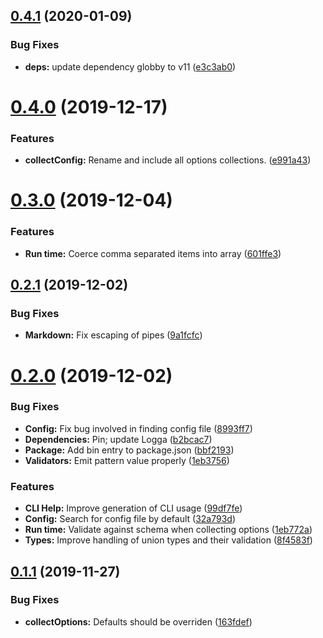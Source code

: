 ## [0.4.1](https://github.com/stencila/configa/compare/v0.4.0...v0.4.1) (2020-01-09)


### Bug Fixes

* **deps:** update dependency globby to v11 ([e3c3ab0](https://github.com/stencila/configa/commit/e3c3ab025e01e123f839cb017262490d5e666a42))

# [0.4.0](https://github.com/stencila/configa/compare/v0.3.0...v0.4.0) (2019-12-17)


### Features

* **collectConfig:** Rename and include all options collections. ([e991a43](https://github.com/stencila/configa/commit/e991a43b1b68a854b9f0fe5c02b19c28e9e95c27))

# [0.3.0](https://github.com/stencila/configa/compare/v0.2.1...v0.3.0) (2019-12-04)


### Features

* **Run time:** Coerce comma separated items into array ([601ffe3](https://github.com/stencila/configa/commit/601ffe36394ee2874107f84697c8a2ff103d3b3a))

## [0.2.1](https://github.com/stencila/configa/compare/v0.2.0...v0.2.1) (2019-12-02)


### Bug Fixes

* **Markdown:** Fix escaping of pipes ([9a1fcfc](https://github.com/stencila/configa/commit/9a1fcfcb8577c9798de087bafdadd2d76fc2ceea))

# [0.2.0](https://github.com/stencila/configa/compare/v0.1.1...v0.2.0) (2019-12-02)


### Bug Fixes

* **Config:** Fix bug involved in finding config file ([8993ff7](https://github.com/stencila/configa/commit/8993ff74218a9e19b48c6e8be7c818472b59dbaf))
* **Dependencies:** Pin; update Logga ([b2bcac7](https://github.com/stencila/configa/commit/b2bcac794b481e04b437a5290e0fceaffd9e0160))
* **Package:** Add bin entry to package.json ([bbf2193](https://github.com/stencila/configa/commit/bbf2193e86b927e948bc68f243969ccb8c09742b))
* **Validators:** Emit pattern value properly ([1eb3756](https://github.com/stencila/configa/commit/1eb3756b9861b2abe1dbe4af1a758297b5fc3009))


### Features

* **CLI Help:** Improve generation of CLI usage ([99df7fe](https://github.com/stencila/configa/commit/99df7fead10ec3f50269babcc5fb14e805d647a3))
* **Config:** Search for config file by default ([32a793d](https://github.com/stencila/configa/commit/32a793df579b785c2e38722e218f574fe36c74f8))
* **Run time:** Validate against schema when collecting options ([1eb772a](https://github.com/stencila/configa/commit/1eb772a992fea4def2947e01fa8ecb9019e4d56e))
* **Types:** Improve handling of union types and their validation ([8f4583f](https://github.com/stencila/configa/commit/8f4583f80ce08d79bed2985992381e7a21e83779))

## [0.1.1](https://github.com/stencila/configa/compare/v0.1.0...v0.1.1) (2019-11-27)


### Bug Fixes

* **collectOptions:** Defaults should be overriden ([163fdef](https://github.com/stencila/configa/commit/163fdefe03b2a60afcd0d808e0c4a6fcf31edaca))
